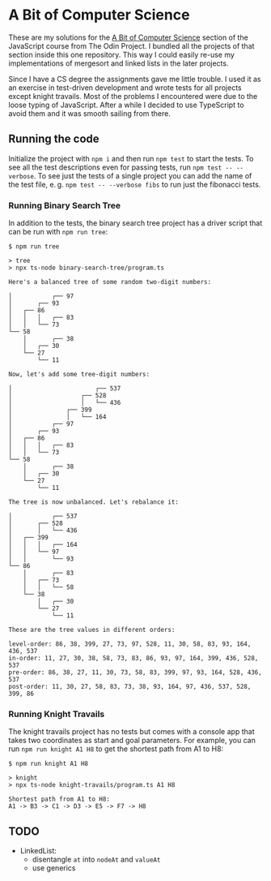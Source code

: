 # A Bit of Computer Science

These are my solutions for the [A Bit of Computer Science](https://www.theodinproject.com/paths/full-stack-javascript/courses/javascript#a-bit-of-computer-science) section of the JavaScript course from The Odin Project. I bundled all the projects of that section inside this one repository. This way I could easily re-use my implementations of mergesort and linked lists in the later projects.

Since I have a CS degree the assignments gave me little trouble. I used it as an exercise in test-driven development and wrote tests for all projects except knight travails. Most of the problems I encountered were due to the loose typing of JavaScript. After a while I decided to use TypeScript to avoid them and it was smooth sailing from there.

## Running the code
Initialize the project with `npm i` and then run `npm test` to start the tests. To see all the test descriptions even for passing tests, run `npm test -- --verbose`. To see just the tests of a single project you can add the name of the test file, e.&thinsp;g. `npm test -- --verbose fibs` to run just the fibonacci tests.

### Running Binary Search Tree
In addition to the tests, the binary search tree project has a driver script that can be run with `npm run tree`:

```
$ npm run tree

> tree
> npx ts-node binary-search-tree/program.ts

Here's a balanced tree of some random two-digit numbers:

│           ┌── 97
│       ┌── 93
│   ┌── 86
│   │   │   ┌── 83
│   │   └── 73
└── 58
    │       ┌── 38
    │   ┌── 30
    └── 27
        └── 11

Now, let's add some tree-digit numbers:

│                       ┌── 537
│                   ┌── 528
│                   │   └── 436
│               ┌── 399
│               │   └── 164
│           ┌── 97
│       ┌── 93
│   ┌── 86
│   │   │   ┌── 83
│   │   └── 73
└── 58
    │       ┌── 38
    │   ┌── 30
    └── 27
        └── 11

The tree is now unbalanced. Let's rebalance it:

│           ┌── 537
│       ┌── 528
│       │   └── 436
│   ┌── 399
│   │   │   ┌── 164
│   │   └── 97
│   │       └── 93
└── 86
    │       ┌── 83
    │   ┌── 73
    │   │   └── 58
    └── 38
        │   ┌── 30
        └── 27
            └── 11

These are the tree values in different orders:

level-order: 86, 38, 399, 27, 73, 97, 528, 11, 30, 58, 83, 93, 164, 436, 537
in-order: 11, 27, 30, 38, 58, 73, 83, 86, 93, 97, 164, 399, 436, 528, 537
pre-order: 86, 38, 27, 11, 30, 73, 58, 83, 399, 97, 93, 164, 528, 436, 537
post-order: 11, 30, 27, 58, 83, 73, 38, 93, 164, 97, 436, 537, 528, 399, 86
```

### Running Knight Travails
The knight travails project has no tests but comes with a console app that takes two coordinates as start and goal parameters. For example, you can run `npm run knight A1 H8` to get the shortest path from A1 to H8:

```
$ npm run knight A1 H8

> knight
> npx ts-node knight-travails/program.ts A1 H8

Shortest path from A1 to H8:
A1 -> B3 -> C1 -> D3 -> E5 -> F7 -> H8
```

## TODO
- LinkedList:
    - disentangle `at` into `nodeAt` and `valueAt`
    - use generics
